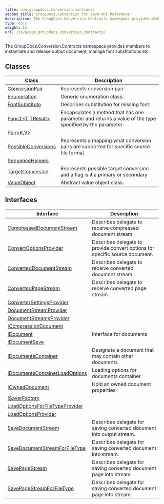 ```yaml
---
title: com.groupdocs.conversion.contracts
second_title: GroupDocs.Conversion for Java API Reference
description: The GroupDocs.Conversion.Contracts namespace provides members to instantiate and release output document manage font substitutions etc.
type: docs
weight: 12
url: /java/com.groupdocs.conversion.contracts/
---
```


The GroupDocs.Conversion.Contracts namespace provides members to instantiate and release output document, manage font substitutions etc.


## Classes

| Class | Description |
| --- | --- |
| [ConversionPair](../com.groupdocs.conversion.contracts/conversionpair) | Represents conversion pair |
| [Enumeration](../com.groupdocs.conversion.contracts/enumeration) | Generic enumeration class. |
| [FontSubstitute](../com.groupdocs.conversion.contracts/fontsubstitute) | Describes substitution for missing font. |
| [Func1<T,TResult>](../com.groupdocs.conversion.contracts/func1) | Encapsulates a method that has one parameter and returns a value of the type specified by the  parameter. |
| [Pair<K,V>](../com.groupdocs.conversion.contracts/pair) |  |
| [PossibleConversions](../com.groupdocs.conversion.contracts/possibleconversions) | Represents a mapping what conversion pairs are supported for specific source file format |
| [SequenceHelpers](../com.groupdocs.conversion.contracts/sequencehelpers) |  |
| [TargetConversion](../com.groupdocs.conversion.contracts/targetconversion) | Represents possible target conversion and a flag is it a primary or secondary |
| [ValueObject](../com.groupdocs.conversion.contracts/valueobject) | Abstract value object class. |

## Interfaces

| Interface | Description |
| --- | --- |
| [CompressedDocumentStream](../com.groupdocs.conversion.contracts/compresseddocumentstream) | Describes delegate to receive compressed document stream. |
| [ConvertOptionsProvider](../com.groupdocs.conversion.contracts/convertoptionsprovider) | Describes delegate to provide convert options for specific source document. |
| [ConvertedDocumentStream](../com.groupdocs.conversion.contracts/converteddocumentstream) | Describes delegate to receive converted document stream. |
| [ConvertedPageStream](../com.groupdocs.conversion.contracts/convertedpagestream) | Describes delegate to receive converted page stream. |
| [ConverterSettingsProvider](../com.groupdocs.conversion.contracts/convertersettingsprovider) |  |
| [DocumentStreamProvider](../com.groupdocs.conversion.contracts/documentstreamprovider) |  |
| [DocumentStreamsProvider](../com.groupdocs.conversion.contracts/documentstreamsprovider) |  |
| [ICompressionDocument](../com.groupdocs.conversion.contracts/icompressiondocument) |  |
| [IDocument](../com.groupdocs.conversion.contracts/idocument) | Interface for documents |
| [IDocumentSave](../com.groupdocs.conversion.contracts/idocumentsave) |  |
| [IDocumentsContainer](../com.groupdocs.conversion.contracts/idocumentscontainer) | Designate a document that may contain other documents |
| [IDocumentsContainerLoadOptions](../com.groupdocs.conversion.contracts/idocumentscontainerloadoptions) | Loading options for documents container |
| [IOwnedDocument](../com.groupdocs.conversion.contracts/iowneddocument) | Hold an owned document properties |
| [ISaverFactory](../com.groupdocs.conversion.contracts/isaverfactory) |  |
| [LoadOptionsForFileTypeProvider](../com.groupdocs.conversion.contracts/loadoptionsforfiletypeprovider) |  |
| [LoadOptionsProvider](../com.groupdocs.conversion.contracts/loadoptionsprovider) |  |
| [SaveDocumentStream](../com.groupdocs.conversion.contracts/savedocumentstream) | Describes delegate for saving converted document into output stream. |
| [SaveDocumentStreamForFileType](../com.groupdocs.conversion.contracts/savedocumentstreamforfiletype) | Describes delegate for saving converted document into stream. |
| [SavePageStream](../com.groupdocs.conversion.contracts/savepagestream) | Describes delegate for saving converted document page into stream. |
| [SavePageStreamForFileType](../com.groupdocs.conversion.contracts/savepagestreamforfiletype) | Describes delegate for saving converted document page into stream. |
